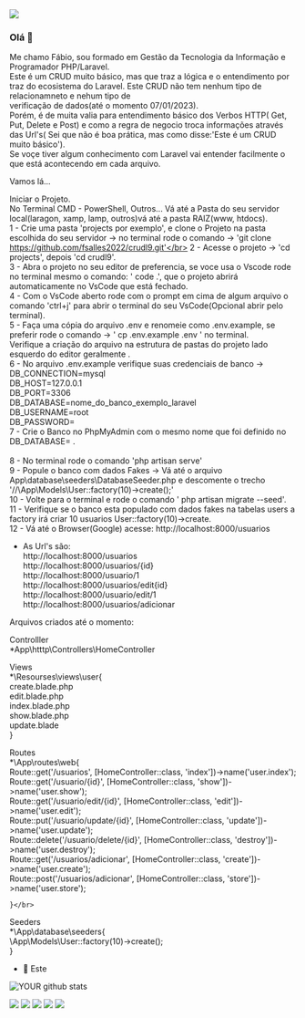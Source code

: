 <img src="https://github.com/pr2tik1/pr2tik1/blob/master/IMAGE-NAME">

### Olá 👋
 
Me chamo Fábio, sou formado em Gestão da Tecnologia da Informação e Programador PHP/Laravel.</br>
Este é um CRUD muito básico, mas que traz a lógica e o entendimento por traz do ecosistema do Laravel. Este CRUD não tem nenhum tipo de relacionamneto e nehum tipo de</br> verificação de dados(até o momento 07/01/2023).</br>
Porém, é de muita valia para entendimento básico dos Verbos HTTP( Get, Put, Delete e Post) e como a regra de negocio troca informações através das Url's( Sei que não é boa prática, mas como disse:'Este é um CRUD muito básico').</br>
Se voçe tiver algum conhecimento com Laravel vai entender facilmente o que está acontecendo em cada arquivo.</br>

Vamos lá...</br>

Iniciar o Projeto.</br>
No Terminal CMD - PowerShell, Outros... Vá até a Pasta do seu servidor local(laragon, xamp, lamp, outros)vá até a pasta RAIZ(www, htdocs).</br>
1 - Crie uma pasta 'projects por exemplo', e clone o Projeto na pasta escolhida do seu servidor -> no terminal rode o comando -> 'git clone https://github.com/fsalles2022/crudl9.git'</br>
2 - Acesse o projeto -> 'cd projects', depois 'cd crudl9'.</br>
3 - Abra o projeto no seu editor de preferencia, se voce usa o Vscode rode no terminal mesmo o comando: ' code .', que o projeto abrirá automaticamente no VsCode que está fechado.</br>
4 - Com o VsCode aberto rode com o prompt em cima de algum arquivo o comando 'ctrl+j' para abrir o terminal do seu VsCode(Opcional abrir pelo terminal).</br>
5 - Faça uma cópia do arquivo .env e renomeie como .env.example, se preferir rode o comando -> ' cp .env.example .env ' no terminal.</br>
Verifique a criação do arquivo na estrutura de pastas do projeto lado esquerdo do editor geralmente .</br>
6 - No arquivo .env.example verifique suas credenciais de banco -> </br>
                        DB_CONNECTION=mysql</br>
                        DB_HOST=127.0.0.1</br>
                        DB_PORT=3306</br>
                        DB_DATABASE=nome_do_banco_exemplo_laravel</br>
                        DB_USERNAME=root</br>
                        DB_PASSWORD=</br>
7 - Crie o Banco no PhpMyAdmin com o mesmo nome que foi definido no DB_DATABASE= .</br>                    
8 - No terminal rode o comando 'php artisan serve' </br>
9 - Popule o banco com dados Fakes -> Vá até o arquivo App\database\seeders\DatabaseSeeder.php e descomente o trecho '//\App\Models\User::factory(10)->create();'</br>
10 - Volte para o terminal e rode o comando ' php artisan migrate --seed'.</br>
11 - Verifique se o banco esta populado com dados fakes na tabelas users a factory irá criar 10 usuarios User::factory(10)->create.</br>
12 - Vá até o Browser(Google) acesse: http://localhost:8000/usuarios</br>

* As Url's são:</br>
http://localhost:8000/usuarios</br>
http://localhost:8000/usuarios/{id}</br>
http://localhost:8000/usuario/1</br>
http://localhost:8000/usuarios/edit{id}</br>
http://localhost:8000/usuario/edit/1</br>
http://localhost:8000/usuarios/adicionar</br>


Arquivos criados até o momento:</br>

Controlller</br>
*App\htttp\Controllers\HomeController</br>

Views</br>
*\Resourses\views\user{</br>
    create.blade.php</br>
    edit.blade.php</br>
    index.blade.php</br>
    show.blade.php</br>
    update.blade</br>
    }</br>

Routes   </br>
*\App\routes\web{</br>
Route::get('/usuarios', [HomeController::class, 'index'])->name('user.index');</br>
Route::get('/usuario/{id}', [HomeController::class, 'show'])->name('user.show');</br>
Route::get('/usuario/edit/{id}', [HomeController::class, 'edit'])->name('user.edit');</br>
Route::put('/usuario/update/{id}', [HomeController::class, 'update'])->name('user.update');</br>
Route::delete('/usuario/delete/{id}', [HomeController::class, 'destroy'])->name('user.destroy');</br>
Route::get('/usuarios/adicionar', [HomeController::class, 'create'])->name('user.create');</br>
Route::post('/usuarios/adicionar', [HomeController::class, 'store'])->name('user.store');</br>

    }</br>

Seeders</br>
*\App\database\seeders{</br>
\App\Models\User::factory(10)->create();</br>
 }</br>


- 🤝 Este 

![YOUR github stats](https://github-readme-stats.vercel.app/api?username=fsalles2022)</br>

[<img src="https://img.shields.io/badge/twitter-%231DA1F2.svg?&style=for-the-badge&logo=twitter&logoColor=white" />](https://twitter.com/USERNAME) [<img src="https://img.shields.io/badge/medium-%2312100E.svg?&style=for-the-badge&logo=medium&logoColor=white" />](https://medium.com/USERNAME)  [<img src="https://img.shields.io/badge/linkedin-%230077B5.svg?&style=for-the-badge&logo=linkedin&logoColor=white" />](https://www.linkedin.com/in/USERNAME/) [<img src = "https://img.shields.io/badge/instagram-%23E4405F.svg?&style=for-the-badge&logo=instagram&logoColor=white">](https://www.instagram.com/USERNAME/) [<img src = "https://img.shields.io/badge/facebook-%231877F2.svg?&style=for-the-badge&logo=facebook&logoColor=white">](https://www.facebook.com/USERNAME)